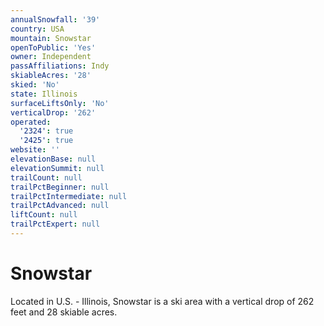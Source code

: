 ```yaml
---
annualSnowfall: '39'
country: USA
mountain: Snowstar
openToPublic: 'Yes'
owner: Independent
passAffiliations: Indy
skiableAcres: '28'
skied: 'No'
state: Illinois
surfaceLiftsOnly: 'No'
verticalDrop: '262'
operated:
  '2324': true
  '2425': true
website: ''
elevationBase: null
elevationSummit: null
trailCount: null
trailPctBeginner: null
trailPctIntermediate: null
trailPctAdvanced: null
liftCount: null
trailPctExpert: null
---
```



# Snowstar

Located in U.S. - Illinois, Snowstar is a ski area with a vertical drop of 262 feet and 28 skiable acres.
